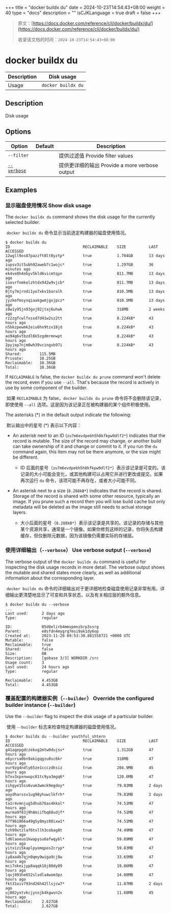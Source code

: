 +++
title = "docker buildx du"
date = 2024-10-23T14:54:43+08:00
weight = 40
type = "docs"
description = ""
isCJKLanguage = true
draft = false
+++

> 原文：[https://docs.docker.com/reference/cli/docker/buildx/du/](https://docs.docker.com/reference/cli/docker/buildx/du/)
>
> 收录该文档的时间：`2024-10-23T14:54:43+08:00`

# docker buildx du

| Description | Disk usage         |
| :---------- | ------------------ |
| Usage       | `docker buildx du` |

## Description

Disk usage

## Options

| Option                                                       | Default | Description                                    |
| ------------------------------------------------------------ | ------- | ---------------------------------------------- |
| `--filter`                                                   |         | 提供过滤值 Provide filter values               |
| [`--verbose`](https://docs.docker.com/reference/cli/docker/buildx/du/#verbose) |         | 提供更详细的输出 Provide a more verbose output |

## Examples

### 显示磁盘使用情况 Show disk usage

The `docker buildx du` command shows the disk usage for the currently selected builder.

​	`docker buildx du` 命令显示当前选定构建器的磁盘使用情况。

```console
$ docker buildx du
ID                                RECLAIMABLE    SIZE          LAST ACCESSED
12wgll9os87pazzft8lt0yztp*        true           1.704GB       13 days ago
iupsv3it5ubh92aweb7c1wojc*        true           1.297GB       36 minutes ago
ek4ve8h4obyv5kld6vicmtqyn         true           811.7MB       13 days ago
isovrfnmkelzhtdx942w9vjcb*        true           811.7MB       13 days ago
0jty7mjrndi1yo7xkv1baralh         true           810.5MB       13 days ago
jyzkefmsysqiaakgwmjgxjpcz*        true           810.5MB       13 days ago
z8w1y95jn93gvj92jtaj6uhwk         true           318MB         2 weeks ago
rz2zgfcwlfxsxd7d41w2sz2tt         true           8.224kB*      43 hours ago
n5bkzpewmk2eiu6hn9tzx18jd         true           8.224kB*      43 hours ago
ao94g6vtbzdl6k5zgdmrmnwpt         true           8.224kB*      43 hours ago
2pyjep7njm0wh39vcingxb97i         true           8.224kB*      43 hours ago
Shared:        115.5MB
Private:       10.25GB
Reclaimable:   10.36GB
Total:         10.36GB
```

If `RECLAIMABLE` is false, the `docker buildx du prune` command won't delete the record, even if you use `--all`. That's because the record is actively in use by some component of the builder.

​	如果 `RECLAIMABLE` 为 false，`docker buildx du prune` 命令将不会删除该记录，即使使用 `--all` 选项。这是因为该记录正在被构建器的某个组件积极使用。

The asterisks (*) in the default output indicate the following:

​	默认输出中的星号 (*) 表示以下内容：

- An asterisk next to an ID (`zu7m6evdpebh5h8kfkpw9dlf2*`) indicates that the record is mutable. The size of the record may change, or another build can take ownership of it and change or commit to it. If you run the `du` command again, this item may not be there anymore, or the size might be different.
  - ID 后面的星号（`zu7m6evdpebh5h8kfkpw9dlf2*`）表示该记录是可变的。该记录的大小可能会变化，或其他构建可以占用它并进行更改或提交。如果再次运行 `du` 命令，该项可能不再存在，或者大小可能不同。

- An asterisk next to a size (`8.288kB*`) indicates that the record is shared. Storage of the record is shared with some other resource, typically an image. If you prune such a record then you will lose build cache but only metadata will be deleted as the image still needs to actual storage layers.

  - 大小后面的星号（`8.288kB*`）表示该记录是共享的。该记录的存储与其他某个资源共享，通常是一个镜像。如果你修剪这样的记录，你将失去构建缓存，但仅删除元数据，因为该镜像仍需要实际的存储层。

  

### 使用详细输出（`--verbose`） Use verbose output (`--verbose`)

The verbose output of the `docker buildx du` command is useful for inspecting the disk usage records in more detail. The verbose output shows the mutable and shared states more clearly, as well as additional information about the corresponding layer.

​	`docker buildx du` 命令的详细输出对于更详细地检查磁盘使用记录非常有用。详细输出更清楚地显示了可变和共享状态，以及有关相应层的额外信息。

```console
$ docker buildx du --verbose
...
Last used:      2 days ago
Type:           regular

ID:             05d0elirb4mmvpmnzbrp3ssrg
Parent:         e8sfdn4mygrg7msi9ak1dy6op
Created at:     2023-11-20 09:53:30.881558721 +0000 UTC
Mutable:        false
Reclaimable:    true
Shared:         false
Size:           0B
Description:    [gobase 3/3] WORKDIR /src
Usage count:    3
Last used:      24 hours ago
Type:           regular

Reclaimable:    4.453GB
Total:          4.453GB
```

### 覆盖配置的构建器实例（`--builder`） Override the configured builder instance (`--builder`)

Use the `--builder` flag to inspect the disk usage of a particular builder.

​	使用 `--builder` 标志来检查特定构建器的磁盘使用情况。

```console
$ docker buildx du --builder youthful_shtern
ID                                RECLAIMABLE    SIZE          LAST ACCESSED
g41agepgdczekxg2mtw0dujsv*        true           1.312GB       47 hours ago
e6ycrsa0bn9akigqgzu0sc6kr         true           318MB         47 hours ago
our9zg4ndly65ze1ccczdksiz         true           204.9MB       45 hours ago
b7xv3xpxnwupc81tc9ya3mgq6*        true           120.6MB       47 hours ago
zihgye15ss6vum3wmck9egdoy*        true           79.81MB       2 days ago
aaydharssv1ug98yhuwclkfrh*        true           79.81MB       2 days ago
ta1r4vmnjug5dhub76as4kkol*        true           74.51MB       47 hours ago
murma9f83j9h8miifbq68udjf*        true           74.51MB       47 hours ago
47f961866a49g5y8myz80ixw1*        true           74.51MB       47 hours ago
tzh99xtzlaf6txllh3cobag8t         true           74.49MB       47 hours ago
ld6laoeuo1kwapysu6afwqybl*        true           59.89MB       47 hours ago
yitxizi5kaplpyomqpos2cryp*        true           59.83MB       47 hours ago
iy8aa4b7qjn0qmy9wiga9cj8w         true           33.65MB       47 hours ago
mci7okeijyp8aqqk16j80dy09         true           19.86MB       47 hours ago
lqvj091he652slxdla4wom3pz         true           14.08MB       47 hours ago
fkt31oiv793nd26h42llsjcw7*        true           11.87MB       2 days ago
uj802yxtvkcjysnjb4kgwvn2v         true           11.68MB       45 hours ago
Reclaimable:    2.627GB
Total:          2.627GB
```
